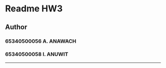 # Readme HW3 
## Author
### 65340500056 A. ANAWACH
### 65340500058 I. ANUWIT
-------------------------------------------------
